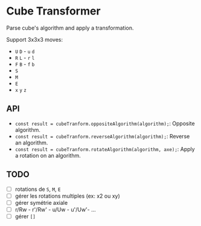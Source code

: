 # Cube Transformer

Parse cube's algorithm and apply a transformation.

Support 3x3x3 moves:

* `U` `D` - `u` `d`
* `R` `L` - `r` `l`
* `F` `B` - `f` `b`
* `S`
* `M`
* `E`
* `x` `y` `z`

## API

- `const result = cubeTranform.oppositeAlgorithm(algorithm);`: Opposite algorithm.
- `const result = cubeTranform.reverseAlgorithm(algorithm);`: Reverse an algorithm.
- `const result = cubeTranform.rotateAlgorithm(algorithm, axe);`: Apply a rotation on an algorithm.

## TODO

- [ ] rotations de `S`, `M`, `E`
- [ ] gérer les rotations multiples (ex: x2 ou xy)
- [ ] gérer symétrie axiale
- [ ] r/Rw - r'/Rw' - u/Uw - u'/Uw'- ...
- [ ] gérer `[]`

